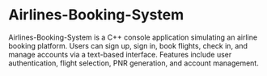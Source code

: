 # Airlines-Booking-System
Airlines-Booking-System is a C++ console application simulating an airline booking platform. Users can sign up, sign in, book flights, check in, and manage accounts via a text-based interface. Features include user authentication, flight selection, PNR generation, and account management.

